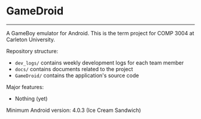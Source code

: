# GameDroid
---

A GameBoy emulator for Android. This is the term project for COMP 3004 at Carleton University.

Repository structure:
* `dev_logs/` contains weekly development logs for each team member
* `docs/` contains documents related to the project
* `GameDroid/` contains the application's source code

Major features:
* Nothing (yet)


Minimum Android version: 4.0.3 (Ice Cream Sandwich)